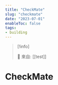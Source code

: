 ```yaml
---
title: "CheckMate"
slug: "checkmate"
date: "2023-07-01"
enableToc: false
tags:
- building
---
```


> [!info]
>
> 🌱 來自: [[test]]

# CheckMate


